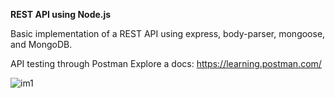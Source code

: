 **REST API using Node.js**

Basic implementation of a REST API using express, body-parser, mongoose, and MongoDB.

API testing through Postman 
Explore a docs: https://learning.postman.com/

![im1](https://user-images.githubusercontent.com/52089289/82515767-70e2e280-9aef-11ea-8531-696c02a9faf9.png)
